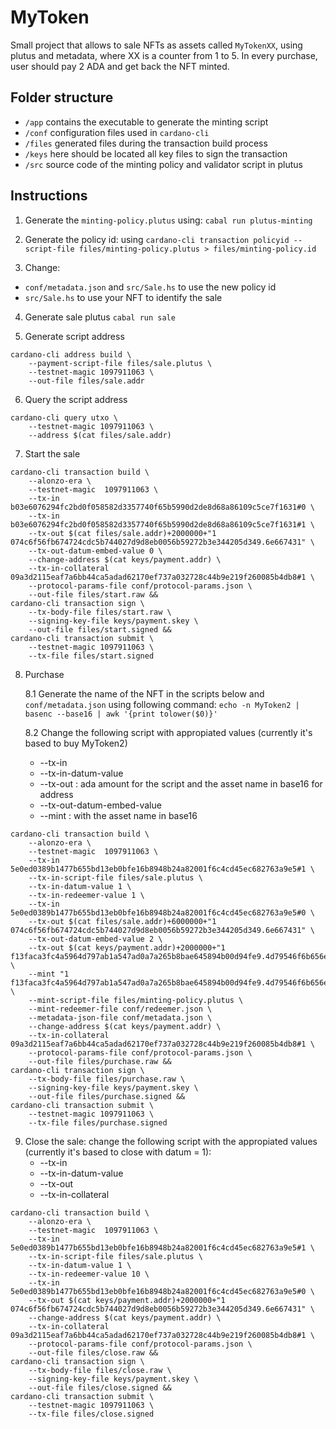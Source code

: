 # MyToken

Small project that allows to sale NFTs as assets called `MyTokenXX`, using plutus and metadata, where XX is a counter from 1 to 5.
In every purchase, user should pay 2 ADA and get back the NFT minted.

## Folder structure
- `/app` contains the executable to generate the minting script
- `/conf` configuration files used in `cardano-cli`
- `/files` generated files during the transaction build process
- `/keys` here should be located all key files to sign the transaction
- `/src` source code of the minting policy and validator script in plutus

## Instructions

1. Generate the `minting-policy.plutus` using:
`cabal run plutus-minting`

2. Generate the policy id: using
`cardano-cli transaction policyid --script-file files/minting-policy.plutus > files/minting-policy.id`

3. Change:
 - `conf/metadata.json` and `src/Sale.hs` to use the new policy id
- `src/Sale.hs` to use your NFT to identify the sale

4. Generate sale plutus
`cabal run sale`

5. Generate script address
```
cardano-cli address build \
    --payment-script-file files/sale.plutus \
    --testnet-magic 1097911063 \
    --out-file files/sale.addr
```

6. Query the script address
```
cardano-cli query utxo \
    --testnet-magic 1097911063 \
    --address $(cat files/sale.addr)
```

7. Start the sale
```
cardano-cli transaction build \
    --alonzo-era \
    --testnet-magic  1097911063 \
    --tx-in b03e6076294fc2bd0f058582d3357740f65b5990d2de8d68a86109c5ce7f1631#0 \
    --tx-in b03e6076294fc2bd0f058582d3357740f65b5990d2de8d68a86109c5ce7f1631#1 \
    --tx-out $(cat files/sale.addr)+2000000+"1 074c6f56fb674724cdc5b744027d9d8eb0056b59272b3e344205d349.6e667431" \
    --tx-out-datum-embed-value 0 \
    --change-address $(cat keys/payment.addr) \
    --tx-in-collateral 09a3d2115eaf7a6bb44ca5adad62170ef737a032728c44b9e219f260085b4db8#1 \
    --protocol-params-file conf/protocol-params.json \
    --out-file files/start.raw &&
cardano-cli transaction sign \
    --tx-body-file files/start.raw \
    --signing-key-file keys/payment.skey \
    --out-file files/start.signed &&
cardano-cli transaction submit \
    --testnet-magic 1097911063 \
    --tx-file files/start.signed
```

8. Purchase

    8.1 Generate the name of the NFT in the scripts below and `conf/metadata.json` using following command:
        `echo -n MyToken2 | basenc --base16 | awk '{print tolower($0)}'`

    8.2 Change the following script with appropiated values (currently it's based to buy MyToken2)
    - --tx-in 
    - --tx-in-datum-value
    - --tx-out : ada amount for the script and the asset name in base16 for address
    - --tx-out-datum-embed-value
    - --mint : with the asset name in base16
```
cardano-cli transaction build \
    --alonzo-era \
    --testnet-magic  1097911063 \
    --tx-in 5e0ed0389b1477b655bd13eb0bfe16b8948b24a82001f6c4cd45ec682763a9e5#1 \
    --tx-in-script-file files/sale.plutus \
    --tx-in-datum-value 1 \
    --tx-in-redeemer-value 1 \
    --tx-in 5e0ed0389b1477b655bd13eb0bfe16b8948b24a82001f6c4cd45ec682763a9e5#0 \
    --tx-out $(cat files/sale.addr)+6000000+"1 074c6f56fb674724cdc5b744027d9d8eb0056b59272b3e344205d349.6e667431" \
    --tx-out-datum-embed-value 2 \
    --tx-out $(cat keys/payment.addr)+2000000+"1 f13faca3fc4a5964d797ab1a547ad0a7a265b8bae645894b00d94fe9.4d79546f6b656e32" \
    --mint "1 f13faca3fc4a5964d797ab1a547ad0a7a265b8bae645894b00d94fe9.4d79546f6b656e32" \
    --mint-script-file files/minting-policy.plutus \
    --mint-redeemer-file conf/redeemer.json \
    --metadata-json-file conf/metadata.json \
    --change-address $(cat keys/payment.addr) \
    --tx-in-collateral 09a3d2115eaf7a6bb44ca5adad62170ef737a032728c44b9e219f260085b4db8#1 \
    --protocol-params-file conf/protocol-params.json \
    --out-file files/purchase.raw &&
cardano-cli transaction sign \
    --tx-body-file files/purchase.raw \
    --signing-key-file keys/payment.skey \
    --out-file files/purchase.signed &&
cardano-cli transaction submit \
    --testnet-magic 1097911063 \
    --tx-file files/purchase.signed
```

9. Close the sale: change the following script with the appropiated values (currently it's based to close with datum = 1):
    - --tx-in
    - --tx-in-datum-value
    - --tx-out
    - --tx-in-collateral
```
cardano-cli transaction build \
    --alonzo-era \
    --testnet-magic  1097911063 \
    --tx-in 5e0ed0389b1477b655bd13eb0bfe16b8948b24a82001f6c4cd45ec682763a9e5#1 \
    --tx-in-script-file files/sale.plutus \
    --tx-in-datum-value 1 \
    --tx-in-redeemer-value 10 \
    --tx-in 5e0ed0389b1477b655bd13eb0bfe16b8948b24a82001f6c4cd45ec682763a9e5#0 \
    --tx-out $(cat keys/payment.addr)+2000000+"1 074c6f56fb674724cdc5b744027d9d8eb0056b59272b3e344205d349.6e667431" \
    --change-address $(cat keys/payment.addr) \
    --tx-in-collateral 09a3d2115eaf7a6bb44ca5adad62170ef737a032728c44b9e219f260085b4db8#1 \
    --protocol-params-file conf/protocol-params.json \
    --out-file files/close.raw &&
cardano-cli transaction sign \
    --tx-body-file files/close.raw \
    --signing-key-file keys/payment.skey \
    --out-file files/close.signed &&
cardano-cli transaction submit \
    --testnet-magic 1097911063 \
    --tx-file files/close.signed
```
